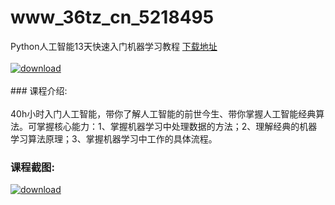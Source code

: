 # www_36tz_cn_5218495
Python人工智能13天快速入门机器学习教程
[下载地址](http://www.36tz.cn/article/5218495 "下载地址")
<br/></br>[![download](http://36tz.cn/muke_img/2021_02_1-59-300x154.png "下载地址")](http://www.36tz.cn/article/5218495 "下载地址")
<br/></br>### 课程介绍:<br/></br>40h小时入门人工智能，带你了解人工智能的前世今生、带你掌握人工智能经典算法。可掌握核心能力：1、掌握机器学习中处理数据的方法；2、理解经典的机器学习算法原理；3、掌握机器学习中工作的具体流程。

### 课程截图:
[![download](http://36tz.cn/muke_img/2021_02_2-63.png "下载地址")](http://www.36tz.cn/article/5218495 "下载地址")
